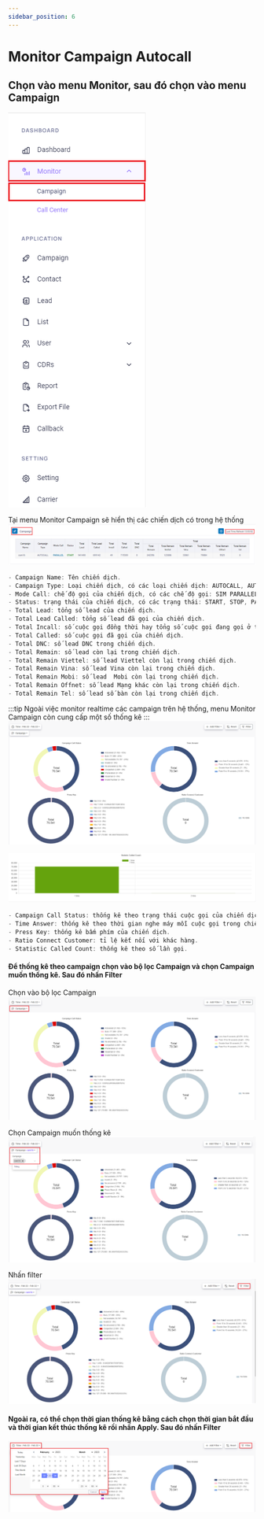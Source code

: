 ```yaml
---
sidebar_position: 6
---
```

# Monitor Campaign Autocall


## Chọn vào menu Monitor, sau đó chọn vào menu Campaign

![PITEL](./img/select-monitor-campaign.png)

Tại menu Monitor Campaign sẽ hiển thị các chiến dịch có trong hệ thống
![PITEL](./img/monitor-campaign1.png)

```jsx title="Giải thích thông số"
- Campaign Name: Tên chiến dịch.
- Campaign Type: Loại chiến dịch, có các loại chiến dịch: AUTOCALL, AUTODIALER, INBOUND, MANUAL.
- Mode Call: chế độ gọi của chiến dịch, có các chế độ gọi: SIM PARALLEL, SIM SERIAL, SIP, SIP SERIAL.
- Status: trạng thái của chiến dịch, có các trạng thái: START, STOP, PAUSED.
- Total Lead: tổng số lead của chiến dịch.
- Total Lead Called: tổng số lead đã gọi của chiến dịch.
- Total Incall: số cuộc gọi đồng thời hay tổng số cuộc gọi đang gọi ở thời điểm hiện tại.
- Total Called: số cuộc gọi đã gọi của chiến dịch.
- Total DNC: số lead DNC trong chiến dịch.
- Total Remain: số lead còn lại trong chiến dịch.
- Total Remain Viettel: số lead Viettel còn lại trong chiến dịch.
- Total Remain Vina: số lead Vina còn lại trong chiến dịch.
- Total Remain Mobi: số lead  Mobi còn lại trong chiến dịch.
- Total Remain Offnet: số lead Mạng khác còn lại trong chiến dịch.
- Total Remain Tel: số lead số bàn còn lại trong chiến dịch.
```

:::tip
Ngoài việc monitor realtime các campaign trên hệ thống, menu Monitor Campaign còn cung cấp một số thống kê 
:::
![PITEL](./img/monitor-autocall2.png)

![PITEL](./img/monitor-autocall3.png)
```jsx title="Giải thích thông số"
- Campaign Call Status: thống kê theo trạng thái cuộc gọi của chiến dịch.
- Time Answer: thống kê theo thời gian nghe máy mỗi cuộc gọi trong chiến dịch.
- Press Key: thống kê bấm phím của chiến dịch.
- Ratio Connect Customer: tỉ lệ kết nối với khác hàng.
- Statistic Called Count: thống kê theo số lần gọi.
```
#### Để thống kê theo campaign chọn vào bộ lọc Campaign và chọn Campaign muốn thống kê. Sau đó nhấn Filter
Chọn vào bộ lọc Campaign
![PITEL](./img/select-campaign-monitor1.png)


Chọn Campaign muốn thống kê
![PITEL](./img/select-campaign-monitor2.png)


Nhấn filter 
![PITEL](./img/select-campaign-monitor3.png)

#### Ngoài ra, có thể chọn thời gian thống kê bằng cách chọn thời gian bắt đầu và thời gian kết thúc thống kê rồi nhấn Apply. Sau đó nhấn Filter
![PITEL](./img/filter-time-monitor.png)